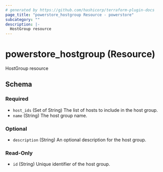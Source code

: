 ```yaml
---
# generated by https://github.com/hashicorp/terraform-plugin-docs
page_title: "powerstore_hostgroup Resource - powerstore"
subcategory: ""
description: |-
  HostGroup resource
---
```


# powerstore_hostgroup (Resource)

HostGroup resource



<!-- schema generated by tfplugindocs -->
## Schema

### Required

- `host_ids` (Set of String) The list of hosts to include in the host group.
- `name` (String) The host group name.

### Optional

- `description` (String) An optional description for the host group.

### Read-Only

- `id` (String) Unique identifier of the host group.


